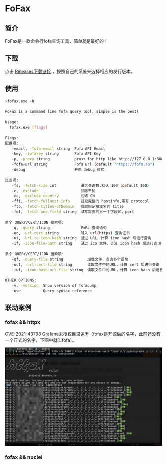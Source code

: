 # FoFax

## 简介

FoFax是一款命令行fofa查询工具，简单就是最好的！

## 下载

点击 [Releases下载链接](https://github.com/xiecat/fofax/releases) ，按照自己的系统来选择相应的发行版本。

## 使用

```bash
>fofax.exe -h

FoFax is a command line fofa query tool, simple is the best!

Usage:
  fofax.exe [flags]

Flags:
配置项:
   -email, -fofa-email string  Fofa API Email
   -key, -fofakey string       Fofa API Key
   -p, -proxy string           proxy for http like http://127.0.0.1:8080
   -fofa-url string            Fofa url (default "https://fofa.so")
   -debug                      开启 debug 模式

过滤项:
   -fs, -fetch-size int           最大查询数,默认 100 (default 100)
   -e, -exclude                   排除干扰
   -ec, -exclude-country          过滤 CN
   -ffi, -fetch-fullHost-info     提取完整的 hostinfo,带有 protocol
   -fto, -fetch-titles-ofDomain   提取指定根域名的 title
   -fof, -fetch-one-field string  填写需要的另一个字段如，port

单个 QUERY/CERT/ICON 搜索项:
   -q, -query string              FoFa 查询语句
   -uc, -url-cert string          输入 url(https) 查询证书
   -ui, -url-to-icon-hash string  通过 URL，计算 icon hash 后进行查询
   -if, -icon-file-path string    通过 ico 文件，计算 icon hash 后进行查询

多个 QUERY/CERT/ICON 搜索项:
   -qf, -query-file string           加载文件，查询多个语句
   -ucf, -url-cert-file string       读取文件中的URL，计算 cert 后进行查询
   -iuf, -icon-hash-url-file string  读取文件中的URL，计算 icon hash 后进行查询

OTHER OPTIONS:
   -v, -version  Show version of fofadump
   -use          Query syntax reference

```



## 联动案例

### fofax && httpx

CVE-2021-43798 Grafana未授权目录遍历（fofax是开源后的名字，此前还没有一个正式的名字，下图中就叫fofa）。

![fofax&httpx](./docs/images/fofax&httpx.jpeg)

### fofax && nuclei
